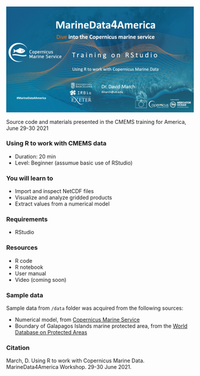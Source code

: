 
![](https://raw.githubusercontent.com/dmarch/Rworkshop-MarineData4America/main/img/header.jpeg)


Source code and materials presented in the CMEMS training for America, June 29-30 2021

### Using R to work with CMEMS data
* Duration: 20 min
* Level: Beginner (assumue basic use of RStudio)

### You will learn to
* Import and inspect NetCDF files
* Visualize and analyze gridded products
* Extract values from a numerical model

### Requirements
* RStudio

### Resources
* R code
* R notebook
* User manual
* Video (coming soon)


### Sample data

Sample data from `/data` folder was acquired from the following sources:

* Numerical model, from [Copernicus Marine Service](https://marine.copernicus.eu/)
* Boundary of Galapagos Islands marine protected area, from the [World Database on Protected Areas](www.protectedplanet.net) 


### Citation

March, D. Using R to work with Copernicus Marine Data. MarineData4America Workshop. 29-30 June 2021.
